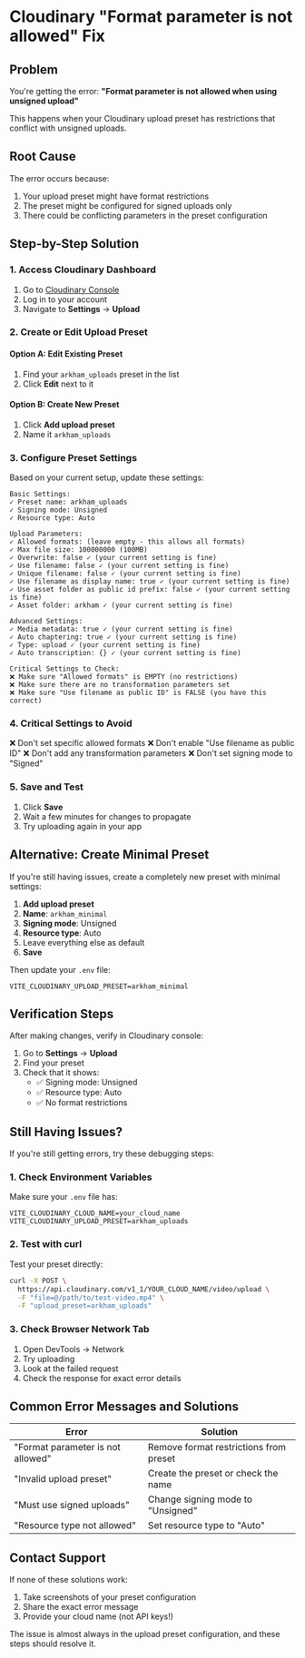 # Cloudinary "Format parameter is not allowed" Fix

## Problem

You're getting the error: **"Format parameter is not allowed when using unsigned upload"**

This happens when your Cloudinary upload preset has restrictions that conflict with unsigned uploads.

## Root Cause

The error occurs because:

1. Your upload preset might have format restrictions
2. The preset might be configured for signed uploads only
3. There could be conflicting parameters in the preset configuration

## Step-by-Step Solution

### 1. Access Cloudinary Dashboard

1. Go to [Cloudinary Console](https://cloudinary.com/console)
2. Log in to your account
3. Navigate to **Settings** → **Upload**

### 2. Create or Edit Upload Preset

#### Option A: Edit Existing Preset

1. Find your `arkham_uploads` preset in the list
2. Click **Edit** next to it

#### Option B: Create New Preset

1. Click **Add upload preset**
2. Name it `arkham_uploads`

### 3. Configure Preset Settings

Based on your current setup, update these settings:

```
Basic Settings:
✓ Preset name: arkham_uploads
✓ Signing mode: Unsigned
✓ Resource type: Auto

Upload Parameters:
✓ Allowed formats: (leave empty - this allows all formats)
✓ Max file size: 100000000 (100MB)
✓ Overwrite: false ✓ (your current setting is fine)
✓ Use filename: false ✓ (your current setting is fine)
✓ Unique filename: false ✓ (your current setting is fine)
✓ Use filename as display name: true ✓ (your current setting is fine)
✓ Use asset folder as public id prefix: false ✓ (your current setting is fine)
✓ Asset folder: arkham ✓ (your current setting is fine)

Advanced Settings:
✓ Media metadata: true ✓ (your current setting is fine)
✓ Auto chaptering: true ✓ (your current setting is fine)
✓ Type: upload ✓ (your current setting is fine)
✓ Auto transcription: {} ✓ (your current setting is fine)

Critical Settings to Check:
❌ Make sure "Allowed formats" is EMPTY (no restrictions)
❌ Make sure there are no transformation parameters set
❌ Make sure "Use filename as public ID" is FALSE (you have this correct)
```

### 4. Critical Settings to Avoid

❌ Don't set specific allowed formats
❌ Don't enable "Use filename as public ID"
❌ Don't add any transformation parameters
❌ Don't set signing mode to "Signed"

### 5. Save and Test

1. Click **Save**
2. Wait a few minutes for changes to propagate
3. Try uploading again in your app

## Alternative: Create Minimal Preset

If you're still having issues, create a completely new preset with minimal settings:

1. **Add upload preset**
2. **Name**: `arkham_minimal`
3. **Signing mode**: Unsigned
4. **Resource type**: Auto
5. Leave everything else as default
6. **Save**

Then update your `.env` file:

```env
VITE_CLOUDINARY_UPLOAD_PRESET=arkham_minimal
```

## Verification Steps

After making changes, verify in Cloudinary console:

1. Go to **Settings** → **Upload**
2. Find your preset
3. Check that it shows:
   - ✅ Signing mode: Unsigned
   - ✅ Resource type: Auto
   - ✅ No format restrictions

## Still Having Issues?

If you're still getting errors, try these debugging steps:

### 1. Check Environment Variables

Make sure your `.env` file has:

```env
VITE_CLOUDINARY_CLOUD_NAME=your_cloud_name
VITE_CLOUDINARY_UPLOAD_PRESET=arkham_uploads
```

### 2. Test with curl

Test your preset directly:

```bash
curl -X POST \
  https://api.cloudinary.com/v1_1/YOUR_CLOUD_NAME/video/upload \
  -F "file=@/path/to/test-video.mp4" \
  -F "upload_preset=arkham_uploads"
```

### 3. Check Browser Network Tab

1. Open DevTools → Network
2. Try uploading
3. Look at the failed request
4. Check the response for exact error details

## Common Error Messages and Solutions

| Error                             | Solution                               |
| --------------------------------- | -------------------------------------- |
| "Format parameter is not allowed" | Remove format restrictions from preset |
| "Invalid upload preset"           | Create the preset or check the name    |
| "Must use signed uploads"         | Change signing mode to "Unsigned"      |
| "Resource type not allowed"       | Set resource type to "Auto"            |

## Contact Support

If none of these solutions work:

1. Take screenshots of your preset configuration
2. Share the exact error message
3. Provide your cloud name (not API keys!)

The issue is almost always in the upload preset configuration, and these steps should resolve it.
